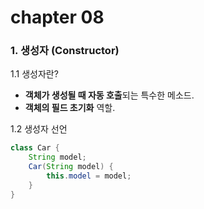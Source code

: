 # chapter 08

### 1. 생성자 (Constructor)

1.1 생성자란?
- **객체가 생성될 때 자동 호출**되는 특수한 메소드.
- **객체의 필드 초기화** 역할.

1.2 생성자 선언
```java
class Car {
    String model;
    Car(String model) {
        this.model = model;
    }
}
```
